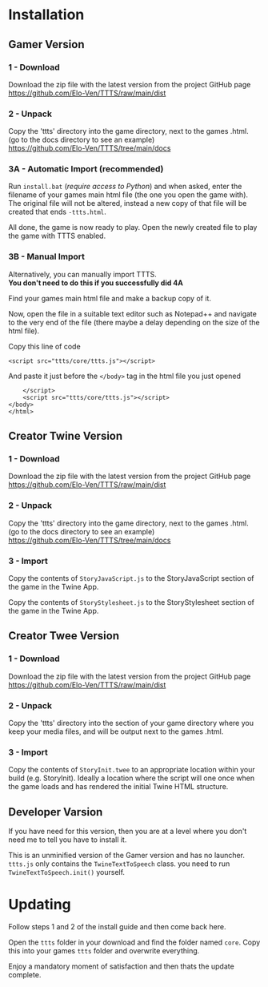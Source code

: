 # Installation

## Gamer Version

### 1 - Download

Download the zip file with the latest version from the project GitHub page \
https://github.com/Elo-Ven/TTTS/raw/main/dist

### 2 - Unpack

Copy the 'ttts' directory into the game directory, next to the games .html. (go to the docs directory to see an example) \
https://github.com/Elo-Ven/TTTS/tree/main/docs

### 3A - Automatic Import (recommended)

Run `install.bat` (_require access to Python_) and when asked, enter the filename of your games main html file (the one you open the game with). The original file will not be altered, instead a new copy of that file will be created that ends `-ttts.html`.

All done, the game is now ready to play. Open the newly created file to play the game with TTTS enabled.

### 3B - Manual Import

Alternatively, you can manually import TTTS. \
<b>You don't need to do this if you successfully did 4A</b>

Find your games main html file and make a backup copy of it.

Now, open the file in a suitable text editor such as Notepad++ and navigate to the very end of the file (there maybe a delay depending on the size of the html file).

Copy this line of code

```
<script src="ttts/core/ttts.js"></script>
```

And paste it just before the `</body>` tag in the html file you just opened

```
    </script>
	<script src="ttts/core/ttts.js"></script>
</body>
</html>
```

## Creator Twine Version

### 1 - Download

Download the zip file with the latest version from the project GitHub page \
https://github.com/Elo-Ven/TTTS/raw/main/dist

### 2 - Unpack

Copy the 'ttts' directory into the game directory, next to the games .html. (go to the docs directory to see an example) \
https://github.com/Elo-Ven/TTTS/tree/main/docs

### 3 - Import

Copy the contents of `StoryJavaScript.js` to the StoryJavaScript section of the game in the Twine App.

Copy the contents of `StoryStylesheet.js` to the StoryStylesheet section of the game in the Twine App.

## Creator Twee Version

### 1 - Download

Download the zip file with the latest version from the project GitHub page \
https://github.com/Elo-Ven/TTTS/raw/main/dist

### 2 - Unpack

Copy the 'ttts' directory into the section of your game directory where you keep your media files, and will be output next to the games .html.

### 3 - Import

Copy the contents of `StoryInit.twee` to an appropriate location within your build (e.g. StoryInit). Ideally a location where the script will one once when the game loads and has rendered the initial Twine HTML structure.

## Developer Varsion

If you have need for this version, then you are at a level where you don't need me to tell you have to install it.

This is an unminified version of the Gamer version and has no launcher. `ttts.js` only contains the `TwineTextToSpeech` class. you need to run `TwineTextToSpeech.init()` yourself.

# Updating

Follow steps 1 and 2 of the install guide and then come back here.

Open the `ttts` folder in your download and find the folder named `core`. Copy this into your games `ttts` folder and overwrite everything.

Enjoy a mandatory moment of satisfaction and then thats the update complete.
